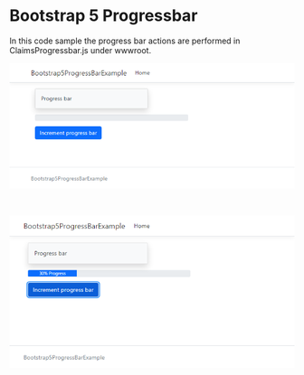 ﻿# Bootstrap 5 Progressbar

In this code sample the progress bar actions are performed in ClaimsProgressbar.js under wwwroot.


![Figure1](assets/figure1.png)

<br>

![Figure2](assets/figure2.png)